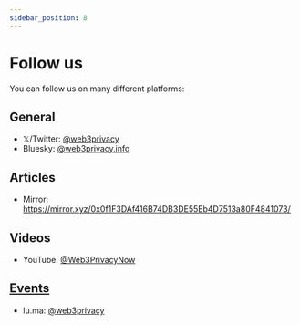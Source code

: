 ```yaml
---
sidebar_position: 8
---
```


# Follow us

You can follow us on many different platforms:

## General

* 𝕏/Twitter: [@web3privacy](https://twitter.com/web3privacy)
* Bluesky: [@web3privacy.info](https://bsky.app/profile/web3privacy.info)

## Articles

* Mirror: https://mirror.xyz/0x0f1F3DAf416B74DB3DE55Eb4D7513a80F4841073/

## Videos

* YouTube: [@Web3PrivacyNow](https://youtube.com/@Web3PrivacyNow/)

## [Events](/events/)

* lu.ma: [@web3privacy](https://lu.ma/web3privacy)